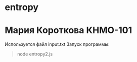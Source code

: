 # entropy
# Мария Короткова КНМО-101
Используется файл input.txt
Запуск программы:
>node entropy2.js

